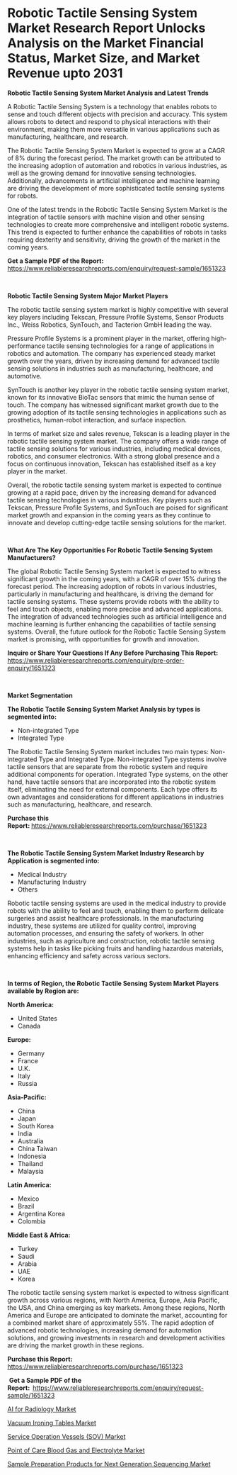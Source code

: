 <p><h1>Robotic Tactile Sensing System Market Research Report Unlocks Analysis on the Market Financial Status, Market Size, and Market Revenue upto 2031</h1></p><p><strong>Robotic Tactile Sensing System Market Analysis and Latest Trends</strong></p>
<p><p>A Robotic Tactile Sensing System is a technology that enables robots to sense and touch different objects with precision and accuracy. This system allows robots to detect and respond to physical interactions with their environment, making them more versatile in various applications such as manufacturing, healthcare, and research.</p><p>The Robotic Tactile Sensing System Market is expected to grow at a CAGR of 8% during the forecast period. The market growth can be attributed to the increasing adoption of automation and robotics in various industries, as well as the growing demand for innovative sensing technologies. Additionally, advancements in artificial intelligence and machine learning are driving the development of more sophisticated tactile sensing systems for robots.</p><p>One of the latest trends in the Robotic Tactile Sensing System Market is the integration of tactile sensors with machine vision and other sensing technologies to create more comprehensive and intelligent robotic systems. This trend is expected to further enhance the capabilities of robots in tasks requiring dexterity and sensitivity, driving the growth of the market in the coming years.</p></p>
<p><strong>Get a Sample PDF of the Report:&nbsp;</strong> <a href="https://www.reliableresearchreports.com/enquiry/request-sample/1651323">https://www.reliableresearchreports.com/enquiry/request-sample/1651323</a></p>
<p>&nbsp;</p>
<p><strong>Robotic Tactile Sensing System Major Market Players</strong></p>
<p><p>The robotic tactile sensing system market is highly competitive with several key players including Tekscan, Pressure Profile Systems, Sensor Products Inc., Weiss Robotics, SynTouch, and Tacterion GmbH leading the way.</p><p>Pressure Profile Systems is a prominent player in the market, offering high-performance tactile sensing technologies for a range of applications in robotics and automation. The company has experienced steady market growth over the years, driven by increasing demand for advanced tactile sensing solutions in industries such as manufacturing, healthcare, and automotive.</p><p>SynTouch is another key player in the robotic tactile sensing system market, known for its innovative BioTac sensors that mimic the human sense of touch. The company has witnessed significant market growth due to the growing adoption of its tactile sensing technologies in applications such as prosthetics, human-robot interaction, and surface inspection.</p><p>In terms of market size and sales revenue, Tekscan is a leading player in the robotic tactile sensing system market. The company offers a wide range of tactile sensing solutions for various industries, including medical devices, robotics, and consumer electronics. With a strong global presence and a focus on continuous innovation, Tekscan has established itself as a key player in the market.</p><p>Overall, the robotic tactile sensing system market is expected to continue growing at a rapid pace, driven by the increasing demand for advanced tactile sensing technologies in various industries. Key players such as Tekscan, Pressure Profile Systems, and SynTouch are poised for significant market growth and expansion in the coming years as they continue to innovate and develop cutting-edge tactile sensing solutions for the market.</p></p>
<p>&nbsp;</p>
<p><strong>What Are The Key Opportunities For Robotic Tactile Sensing System Manufacturers?</strong></p>
<p><p>The global Robotic Tactile Sensing System market is expected to witness significant growth in the coming years, with a CAGR of over 15% during the forecast period. The increasing adoption of robots in various industries, particularly in manufacturing and healthcare, is driving the demand for tactile sensing systems. These systems provide robots with the ability to feel and touch objects, enabling more precise and advanced applications. The integration of advanced technologies such as artificial intelligence and machine learning is further enhancing the capabilities of tactile sensing systems. Overall, the future outlook for the Robotic Tactile Sensing System market is promising, with opportunities for growth and innovation.</p></p>
<p><strong>Inquire or Share Your Questions If Any Before Purchasing This Report:</strong> <a href="https://www.reliableresearchreports.com/enquiry/pre-order-enquiry/1651323">https://www.reliableresearchreports.com/enquiry/pre-order-enquiry/1651323</a></p>
<p>&nbsp;</p>
<p><strong>Market Segmentation</strong></p>
<p><strong>The Robotic Tactile Sensing System Market Analysis by types is segmented into:</strong></p>
<p><ul><li>Non-integrated Type</li><li>Integrated Type</li></ul></p>
<p><p>The Robotic Tactile Sensing System market includes two main types: Non-integrated Type and Integrated Type. Non-integrated Type systems involve tactile sensors that are separate from the robotic system and require additional components for operation. Integrated Type systems, on the other hand, have tactile sensors that are incorporated into the robotic system itself, eliminating the need for external components. Each type offers its own advantages and considerations for different applications in industries such as manufacturing, healthcare, and research.</p></p>
<p><strong>Purchase this Report:&nbsp;</strong><a href="https://www.reliableresearchreports.com/purchase/1651323">https://www.reliableresearchreports.com/purchase/1651323</a></p>
<p>&nbsp;</p>
<p><strong>The Robotic Tactile Sensing System Market Industry Research by Application is segmented into:</strong></p>
<p><ul><li>Medical Industry</li><li>Manufacturing Industry</li><li>Others</li></ul></p>
<p><p>Robotic tactile sensing systems are used in the medical industry to provide robots with the ability to feel and touch, enabling them to perform delicate surgeries and assist healthcare professionals. In the manufacturing industry, these systems are utilized for quality control, improving automation processes, and ensuring the safety of workers. In other industries, such as agriculture and construction, robotic tactile sensing systems help in tasks like picking fruits and handling hazardous materials, enhancing efficiency and safety across various sectors.</p></p>
<p>&nbsp;</p>
<p><strong>In terms of Region, the Robotic Tactile Sensing System Market Players available by Region are:</strong></p>
<p>
    <p> <strong> North America: </strong>
        <ul>
            <li>United States</li>
            <li>Canada</li>
        </ul>
        </p> 
    <p> <strong> Europe: </strong>
        <ul>
            <li>Germany</li>
            <li>France</li>
            <li>U.K.</li>
            <li>Italy</li>
            <li>Russia</li>
        </ul>
        </p> 
    <p> <strong> Asia-Pacific: </strong>
        <ul>
            <li>China</li>
            <li>Japan</li>
            <li>South Korea</li>
            <li>India</li>
            <li>Australia</li>
            <li>China Taiwan</li>
            <li>Indonesia</li>
            <li>Thailand</li>
            <li>Malaysia</li>
        </ul>
        </p> 
    <p> <strong> Latin America: </strong>
        <ul>
            <li>Mexico</li>
            <li>Brazil</li>
            <li>Argentina Korea</li>
            <li>Colombia</li>
        </ul>
        </p> 
    <p> <strong> Middle East & Africa: </strong>
        <ul>
            <li>Turkey</li>
            <li>Saudi</li>
            <li>Arabia</li>
            <li>UAE</li>
            <li>Korea</li>
        </ul>
    </p>
    </p>
<p><p>The robotic tactile sensing system market is expected to witness significant growth across various regions, with North America, Europe, Asia Pacific, the USA, and China emerging as key markets. Among these regions, North America and Europe are anticipated to dominate the market, accounting for a combined market share of approximately 55%. The rapid adoption of advanced robotic technologies, increasing demand for automation solutions, and growing investments in research and development activities are driving the market growth in these regions.</p></p>
<p><strong>Purchase this Report: </strong><a href="https://www.reliableresearchreports.com/purchase/1651323">https://www.reliableresearchreports.com/purchase/1651323</a></p>
<p>&nbsp;<strong>Get a Sample PDF of the Report:&nbsp;&nbsp;</strong><a href="https://www.reliableresearchreports.com/enquiry/request-sample/1651323">https://www.reliableresearchreports.com/enquiry/request-sample/1651323</a></p>
<p><strong></strong></p>
<p><p><a href="https://medium.com/@pierstaylor668/ai-for-radiology-market-analysis-and-sze-forecasted-for-period-from-2024-to-2031-86f2d4e6a53b">AI for Radiology Market</a></p><p><a href="https://issuu.com/reportprime-2/docs/vacuum-ironing-tables-market-size-2030.pptx">Vacuum Ironing Tables Market</a></p><p><a href="https://issuu.com/reportprime-2/docs/service-operation-vessels-sov-market-size-2030.ppt">Service Operation Vessels (SOV) Market</a></p><p><a href="https://medium.com/@pierstaylor668/point-of-care-blood-gas-and-electrolyte-market-comprehensive-assessment-by-type-application-and-f74ca614195c">Point of Care Blood Gas and Electrolyte Market</a></p><p><a href="https://medium.com/p/6bc2a19b453b/edit">Sample Preparation Products for Next Generation Sequencing Market</a></p></p>